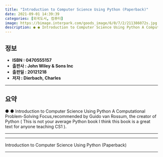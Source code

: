 ```yaml
---
title: "Introduction to Computer Science Using Python (Paperback)"
date: 2021-09-01 14:39:39
categories: [외국도서, 컴퓨터]
image: https://bimage.interpark.com/goods_image/6/0/7/2/211386072s.jpg
description: ● ● Introduction to Computer Science Using Python A Computational Problem-Solving Focus,recommended by Guido van Rossum, the creator of Python ( This is not y
---
```


## **정보**

- **ISBN : 0470555157**
- **출판사 : John Wiley & Sons Inc**
- **출판일 : 20121218**
- **저자 : Dierbach, Charles**

------



## **요약**

●  ●  Introduction to Computer Science Using Python A Computational Problem-Solving Focus,recommended by Guido van Rossum, the creator of Python ( This is not your average Python book I think this book is a great text for anyone teaching CS1 ).

------



------


Introduction to Computer Science Using Python (Paperback) 

------


